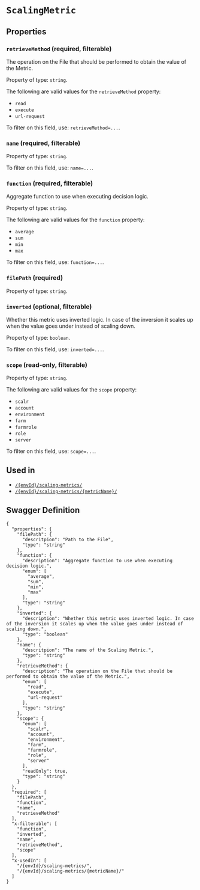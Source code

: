 # `ScalingMetric` #







## Properties ##

### `retrieveMethod` (required, filterable) ###

The operation on the File that should be performed to obtain the value of the Metric.


Property of type: `string`.

 
The following are valid values for the `retrieveMethod` property:
  + `read`
  + `execute`
  + `url-request`

To filter on this field, use: `retrieveMethod=...`.


### `name` (required, filterable) ###




Property of type: `string`.


To filter on this field, use: `name=...`.


### `function` (required, filterable) ###

Aggregate function to use when executing decision logic.


Property of type: `string`.

 
The following are valid values for the `function` property:
  + `average`
  + `sum`
  + `min`
  + `max`

To filter on this field, use: `function=...`.


### `filePath` (required) ###




Property of type: `string`.




### `inverted` (optional, filterable) ###

Whether this metric uses inverted logic. In case of the inversion it scales up when the value goes under instead of scaling down.


Property of type: `boolean`.


To filter on this field, use: `inverted=...`.


### `scope` (read-only, filterable) ###




Property of type: `string`.

 
The following are valid values for the `scope` property:
  + `scalr`
  + `account`
  + `environment`
  + `farm`
  + `farmrole`
  + `role`
  + `server`

To filter on this field, use: `scope=...`.




## Used in ##

  + [`/{envId}/scaling-metrics/`](./../rest/api/v1beta0/user/{envId}/scaling-metrics/)
  + [`/{envId}/scaling-metrics/{metricName}/`](./../rest/api/v1beta0/user/{envId}/scaling-metrics/{metricName}/)

## Swagger Definition ##

    {
      "properties": {
        "filePath": {
          "descritpion": "Path to the File", 
          "type": "string"
        }, 
        "function": {
          "description": "Aggregate function to use when executing decision logic.", 
          "enum": [
            "average", 
            "sum", 
            "min", 
            "max"
          ], 
          "type": "string"
        }, 
        "inverted": {
          "description": "Whether this metric uses inverted logic. In case of the inversion it scales up when the value goes under instead of scaling down.", 
          "type": "boolean"
        }, 
        "name": {
          "descritpion": "The name of the Scaling Metric.", 
          "type": "string"
        }, 
        "retrieveMethod": {
          "description": "The operation on the File that should be performed to obtain the value of the Metric.", 
          "enum": [
            "read", 
            "execute", 
            "url-request"
          ], 
          "type": "string"
        }, 
        "scope": {
          "enum": [
            "scalr", 
            "account", 
            "environment", 
            "farm", 
            "farmrole", 
            "role", 
            "server"
          ], 
          "readOnly": true, 
          "type": "string"
        }
      }, 
      "required": [
        "filePath", 
        "function", 
        "name", 
        "retrieveMethod"
      ], 
      "x-filterable": [
        "function", 
        "inverted", 
        "name", 
        "retrieveMethod", 
        "scope"
      ], 
      "x-usedIn": [
        "/{envId}/scaling-metrics/", 
        "/{envId}/scaling-metrics/{metricName}/"
      ]
    }
